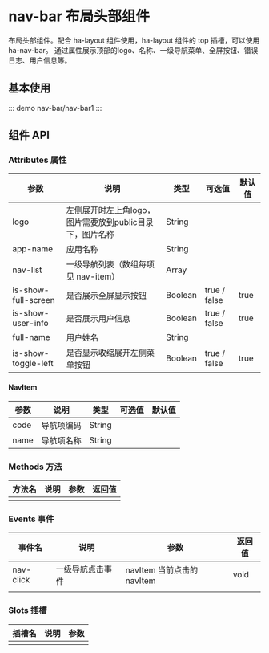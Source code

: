 # nav-bar 布局头部组件

布局头部组件。配合 ha-layout 组件使用，ha-layout 组件的 top 插槽，可以使用 ha-nav-bar。
通过属性展示顶部的logo、名称、一级导航菜单、全屏按钮、错误日志、用户信息等。

## 基本使用

::: demo
nav-bar/nav-bar1
:::

## 组件 API

### Attributes 属性

| 参数 | 说明 | 类型 | 可选值 | 默认值 |
|  ----  | ----  | ----  | ----  | ----  |
| logo | 左侧展开时左上角logo，图片需要放到public目录下，图片名称 | String |  | |
| app-name | 应用名称 | String | | |
| nav-list | 一级导航列表（数组每项见 nav-item） | Array | | |
| is-show-full-screen | 是否展示全屏显示按钮 | Boolean | true / false | true |
| is-show-user-info | 是否展示用户信息 | Boolean | true / false | true |
| full-name | 用户姓名 | String |  |  |
| is-show-toggle-left | 是否显示收缩展开左侧菜单按钮 | Boolean | true / false | true |

#### NavItem

| 参数 | 说明       | 类型   | 可选值 | 默认值 |
| ---- | ---------- | ------ | ------ | ------ |
| code | 导航项编码 | String |        |        |
| name | 导航项名称 | String |        |        |


### Methods 方法

| 方法名 | 说明 | 参数 | 返回值 |
|  ----  | ----  | ----  | ----  |
|  |  |  |  |

### Events 事件

| 事件名 | 说明 | 参数 | 返回值 |
|  ----  | ----  | ----  | ----  |
| nav-click | 一级导航点击事件 | navItem 当前点击的navItem | void |
|  |  |  |  |

### Slots 插槽

| 插槽名 | 说明 | 参数 |
|  ----  | ----  | ----  |
|  |  |  |
